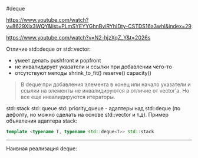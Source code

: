#deque

https://www.youtube.com/watch?v=8629XIx3WQY&list=PLmSYEYYGhnBviRYhIDty-CSTDS16a3whl&index=29

https://www.youtube.com/watch?v=N2-hjzXqZ_Y&t=2026s

Отличие std::deque от std::vector:
 - умеет делать pushfront и popfront
 - не инвалидирует указатели и ссылки при добавлении чего-то
 - отсутствуют методы shrink_to_fit() reserve() capacity() 

>В deque при добавления элемента в конец или начало указатели и ссылки на элементы не инвалидируются в отличие от vector'а. Но все еще инвалидируются итераторы.

std::stack std::queue std::priority_queue - адаптеры над std::deque (по дефолту, но можно сделать на основе std::vector и т.д). Пример объявления адаптера stack:

```C++
template <typename T, typename std::deque<T>> std::stack
```

***

Наивная реализация deque:
```C++

```

